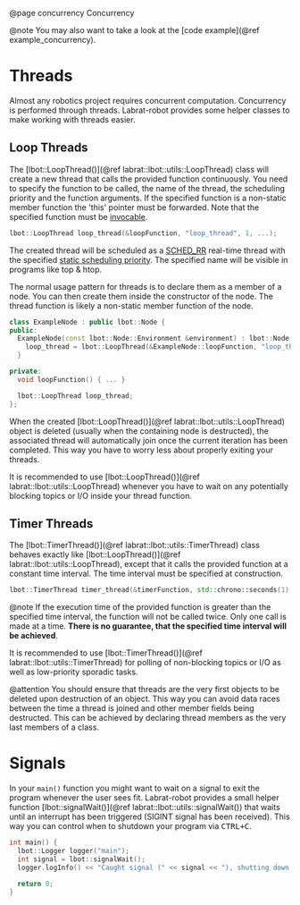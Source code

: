 @page concurrency Concurrency

@note
You may also want to take a look at the [code example](@ref example_concurrency).

# Threads
Almost any robotics project requires concurrent computation. Concurrency is performed through threads. Labrat-robot provides some helper classes to make working with threads easier.

## Loop Threads
The [lbot::LoopThread()](@ref labrat::lbot::utils::LoopThread) class will create a new thread that calls the provided function continuously. You need to specify the function to be called, the name of the thread, the scheduling priority and the function arguments. If the specified function is a non-static member function the 'this' pointer must be forwarded. Note that the specified function must be [invocable](https://en.cppreference.com/w/cpp/types/is_invocable).
```cpp
lbot::LoopThread loop_thread(&loopFunction, "loop_thread", 1, ...);
```
The created thread will be scheduled as a [SCHED_RR](https://www.man7.org/linux/man-pages/man7/sched.7.html) real-time thread with the specified [static scheduling priority](https://www.man7.org/linux/man-pages/man7/sched.7.html). The specified name will be visible in programs like top & htop.

The normal usage pattern for threads is to declare them as a member of a node. You can then create them inside the constructor of the node. The thread function is likely a non-static member function of the node.
```cpp
class ExampleNode : public lbot::Node {
public:
  ExampleNode(const lbot::Node::Environment &environment) : lbot::Node(environment) {
    loop_thread = lbot::LoopThread(&ExampleNode::loopFunction, "loop_thread", 1, this);
  }

private:
  void loopFunction() { ... }

  lbot::LoopThread loop_thread;
};
```

When the created [lbot::LoopThread()](@ref labrat::lbot::utils::LoopThread) object is deleted (usually when the containing node is destructed), the associated thread will automatically join once the current iteration has been completed. This way you have to worry less about properly exiting your threads.

It is recommended to use [lbot::LoopThread()](@ref labrat::lbot::utils::LoopThread) whenever you have to wait on any potentially blocking topics or I/O inside your thread function.

## Timer Threads
The [lbot::TimerThread()](@ref labrat::lbot::utils::TimerThread) class behaves exactly like [lbot::LoopThread()](@ref labrat::lbot::utils::LoopThread), except that it calls the provided function at a constant time interval. The time interval must be specified at construction.
```cpp
lbot::TimerThread timer_thread(&timerFunction, std::chrono::seconds(1), "timer_thread", 1, ...);
```

@note
If the execution time of the provided function is greater than the specified time interval, the function will not be called twice. Only one call is made at a time. **There is no guarantee, that the specified time interval will be achieved**.

It is recommended to use [lbot::TimerThread()](@ref labrat::lbot::utils::TimerThread) for polling of non-blocking topics or I/O as well as low-priority sporadic tasks.

@attention
You should ensure that threads are the very first objects to be deleted upon destruction of an object. This way you can avoid data races between the time a thread is joined and other member fields being destructed. This can be achieved by declaring thread members as the very last members of a class.

# Signals
In your `main()` function you might want to wait on a signal to exit the program whenever the user sees fit. Labrat-robot provides a small helper function [lbot::signalWait()](@ref labrat::lbot::utils::signalWait()) that waits until an interrupt has been triggered (SIGINT signal has been received). This way you can control when to shutdown your program via <kbd>CTRL+C</kbd>.
```cpp
int main() {
  lbot::Logger logger("main");
  int signal = lbot::signalWait();
  logger.logInfo() << "Caught signal (" << signal << "), shutting down.";

  return 0;
}
```